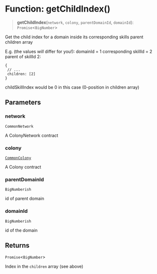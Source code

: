 # Function: getChildIndex()

> **getChildIndex**(`network`, `colony`, `parentDomainId`, `domainId`): `Promise`\<`BigNumber`\>

Get the child index for a domain inside its corresponding skills parent children array

E.g. (the values *will* differ for you!):
domainId = 1
corresponding skillId = 2
parent of skillId 2:
```
{
 // ...
 children: [2]
}
```
childSkillIndex would be 0 in this case (0-position in children array)

## Parameters

### network

`CommonNetwork`

A ColonyNetwork contract

### colony

[`CommonColony`](../interfaces/CommonColony.md)

A Colony contract

### parentDomainId

`BigNumberish`

id of parent domain

### domainId

`BigNumberish`

id of the domain

## Returns

`Promise`\<`BigNumber`\>

Index in the `children` array (see above)
